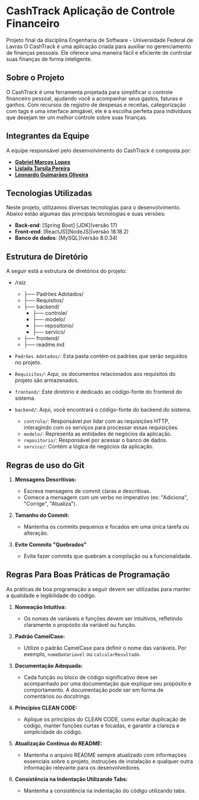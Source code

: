 # CashTrack Aplicação de Controle Financeiro
Projeto final da disciplina Engenharia de Software - Universidade Federal de Lavras
O CashTrack é uma aplicação criada para auxiliar no gerenciamento de finanças pessoais. Ele oferece uma maneira fácil e eficiente de controlar suas finanças de forma inteligente.

## Sobre o Projeto

O CashTrack é uma ferramenta projetada para simplificar o controle financeiro pessoal, ajudando você a acompanhar seus gastos, faturas e ganhos. Com recursos de registro de despesas e receitas, categorização com tags e uma interface amigável, ele é a escolha perfeita para indivíduos que desejam ter um melhor controle sobre suas finanças.

## Integrantes da Equipe

A equipe responsável pelo desenvolvimento do CashTrack é composta por:

- [**Gabriel Marcos Lopes**](https://github.com/Gabrielmarcs)
- [**Lislaila Tarsila Pereira**](https://github.com/Lislaila-Pereira)
- [**Leonardo Guimarães Oliveira**](https://github.com/leoguimaraes49)


## Tecnologias Utilizadas

Neste projeto, utilizamos diversas tecnologias para o desenvolvimento. Abaixo estão algumas das principais tecnologias e suas versões:
- **Back-end**: [Spring Boot] [JDK](versão 17)
- **Front-end**: [ReactJS][NodeJS](versão 18.18.2)
- **Banco de dados**: [MySQL](versão 8.0.34)

## Estrutura de Diretório

A seguir está a estrutura de diretórios do projeto:
- /raiz
    - ├── Padrões Adotados/
    - ├── Requisitos/
    - ├── backend/
         - ├── controle/
         - ├── modelo/
         - ├── repositorio/
         - ├── servico/
    - ├── frontend/
    - ├── readme.md



- `Padrões Adotados/`: Esta pasta contém os padrões que serão seguidos no projeto.

- `Requisitos/`: Aqui, os documentos relacionados aos requisitos do projeto são armazenados.

- `frontend/`: Este diretório é dedicado ao código-fonte do frontend do sistema.

- `backend/`: Aqui, você encontrará o código-fonte do backend do sistema.
    - `controle/`: Responsável por lidar com as requisições HTTP, interagindo com os serviços para processar essas requisições. 
    - `modelo/`: Representa as entidades de negócios da aplicação.
    - `repositorio/`: Responsável por acessar o banco de dados.
    - `servico/`: Contém a lógica de negócios da aplicação.

## Regras de uso do Git
1. **Mensagens Descritivas:**
   - Escreva mensagens de commit claras e descritivas.
   - Comece a mensagem com um verbo no imperativo (ex: "Adiciona", "Corrige", "Atualiza").

2. **Tamanho do Commit:**
   - Mantenha os commits pequenos e focados em uma única tarefa ou alteração.

3. **Evite Commits "Quebrados"**
   - Evite fazer commits que quebram a compilação ou a funcionalidade.

## Regras Para Boas Práticas de Programação
As práticas de boa programação a seguir devem ser utilizadas para manter a qualidade e legibilidade do código. 
1. **Nomeação Intuitiva:**
   - Os nomes de variáveis e funções devem ser intuitivos, refletindo claramente o propósito da variável ou função.

2. **Padrão CamelCase:**
   - Utilize o padrão CamelCase para definir o nome das variáveis. Por exemplo, `nomeDaVariavel` ou `calcularResultado`.

3. **Documentação Adequada:**
   - Cada função ou bloco de código significativo deve ser acompanhado por uma documentação que explique seu propósito e comportamento. A documentação pode ser em forma de comentários ou docstrings.

4. **Princípios CLEAN CODE:**
   - Aplique os princípios do CLEAN CODE, como evitar duplicação de código, manter funções curtas e focadas, e garantir a clareza e simplicidade do código.

5. **Atualização Contínua do README:**
   - Mantenha o arquivo README sempre atualizado com informações essenciais sobre o projeto, instruções de instalação e qualquer outra informação relevante para os desenvolvedores.

6. **Consistência na Indentação Utilizando Tabs:**
   - Mantenha a consistência na indentação do código utilizando tabs.

